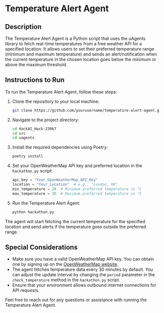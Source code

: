 
# Temperature Alert Agent

## Description
The Temperature Alert Agent is a Python script that uses the uAgents library to fetch real-time temperatures from a free weather API for a specified location. It allows users to set their preferred temperature range (minimum and maximum temperature) and sends an alert/notification when the current temperature in the chosen location goes below the minimum or above the maximum threshold.

## Instructions to Run
To run the Temperature Alert Agent, follow these steps:

1. Clone the repository to your local machine:

   ```bash
   git clone https://github.com/yourusername/temperature-alert-agent.git


2. Navigate to the project directory:

   ```bash
   cd HackAI_Hack-23067
   cd src
   cd uagents
   ```

3. Install the required dependencies using Poetry:

   ```bash
   poetry install
   ```

4. Set your OpenWeatherMap API key and preferred location in the `hackathon.py` script:

   ```python
   api_key = "Your_OpenWeatherMap_API_Key"
   location = "Your_Location"  # e.g., "London, UK"
   min_temperature = 20  # Minimum preferred temperature in °C
   max_temperature = 30  # Maximum preferred temperature in °C
   ```

5. Run the Temperature Alert Agent:

   ```bash
   python hackathon.py
   ```

The agent will start fetching the current temperature for the specified location and send alerts if the temperature goes outside the preferred range.

## Special Considerations
- Make sure you have a valid OpenWeatherMap API key. You can obtain one by signing up on the [OpenWeatherMap website](https://openweathermap.org/).
- The agent fetches temperature data every 30 minutes by default. You can adjust the update interval by changing the `period` parameter in the `check_temperature` method in the `hackathon.py` script.
- Ensure that your environment allows outbound internet connections for API requests.

Feel free to reach out for any questions or assistance with running the Temperature Alert Agent.
```
